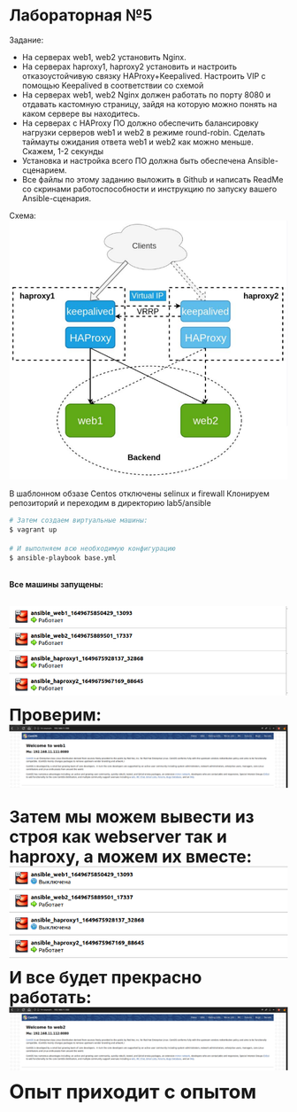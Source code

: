 <h1> Лабораторная №5 </h1>
Задание:
<ul>
<li>На серверах web1, web2 установить Nginx.</li>
<li>На серверах haproxy1, haproxy2 установить и настроить  отказоустойчивую связку HAProxy+Keepalived. Настроить VIP с помощью Keepalived в соответствии со схемой</li>
<li>На серверах web1, web2 Nginx должен работать по порту 8080 и отдавать кастомную страницу, зайдя на которую можно понять на каком сервере вы находитесь.</li>
<li>На серверах с HAProxy ПО должно обеспечить балансировку нагрузки серверов web1 и web2 в режиме round-robin. Сделать таймауты ожидания ответа web1 и web2 как можно меньше. Скажем, 1-2 секунды</li>
<li>Установка и настройка всего ПО должна быть обеспечена Ansible-сценарием.</li>
<li>Все файлы по этому заданию выложить в Github и написать ReadMe со скринами работоспособности и инструкцию по запуску вашего Ansible-сценария.</li>
</ul>

Схема:
<img src="images/5.1.png"/>


В шаблонном обзазе Centos отключены selinux и firewall
Клонируем репозиторий и переходим в директорию lab5/ansible

```bash
# Затем создаем виртуальные машины:
$ vagrant up

# И выполняем всю необходимую конфигурацию
$ ansible-playbook base.yml
```

<br /> <b> Все машины запущены: </b>

<br />
<img src="images/5.2.png"/>

<b style="font-size: 30px">Проверим: 
</b>
<img src="images/5.3.png"/>
<br />


<br />
<b style="font-size: 30px">Затем мы можем вывести из строя как webserver так и haproxy, а можем их вместе: </b>
<img src="images/5.4.png"/> 

<b style="font-size: 30px">И все будет прекрасно работать: 
</b>
<img src="images/5.5.png"/>




<b style="font-size: 35px">Опыт приходит с опытом </b>
